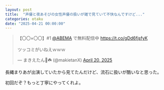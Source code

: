 ```yaml
---
layout: post
title:  "声優と夜あそびの女性声優の扱いが雑で見ていて不快なんですけど..."
categories: otaku
date: "2025-04-21 00:00:00"
---
```


<blockquote class="twitter-tweet tw-align-center"><p lang="ja" dir="ltr">【〇〇×〇〇】#1 <a href="https://twitter.com/ABEMA?ref_src=twsrc%5Etfw">@ABEMA</a> で無料配信中 <a href="https://t.co/gDd6fjsfyK">https://t.co/gDd6fjsfyK</a> <br><br>ツッコミがいねえｗｗｗ</p>&mdash; まきえたん🥦☘️ (@makietanX) <a href="https://twitter.com/makietanX/status/1913979509713621405?ref_src=twsrc%5Etfw">April 20, 2025</a></blockquote> <script async src="https://platform.twitter.com/widgets.js" charset="utf-8"></script>

長縄まりあが出演していたから見てたんだけど、流石に扱いが酷いなと思った。

初回だぞ？もっと丁寧にやってくれよ。

